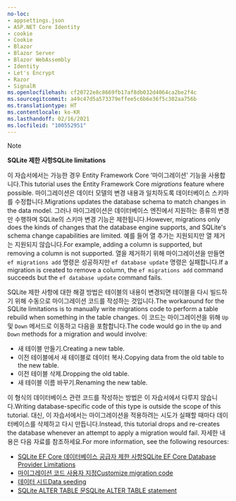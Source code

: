 ```yaml
---
no-loc:
- appsettings.json
- ASP.NET Core Identity
- cookie
- Cookie
- Blazor
- Blazor Server
- Blazor WebAssembly
- Identity
- Let's Encrypt
- Razor
- SignalR
ms.openlocfilehash: cf20722e8c8669fb17af8db032d4064ca2be2f4c
ms.sourcegitcommit: a49c47d5a573379effee5c6b6e36f5c302aa756b
ms.translationtype: HT
ms.contentlocale: ko-KR
ms.lasthandoff: 02/16/2021
ms.locfileid: "100552951"
---
```

> [!NOTE]
> 
> <span data-ttu-id="3c286-101">**SQLite 제한 사항**</span><span class="sxs-lookup"><span data-stu-id="3c286-101">**SQLite limitations**</span></span>
>
> <span data-ttu-id="3c286-102">이 자습서에서는 가능한 경우 Entity Framework Core ‘마이그레이션’ 기능을 사용합니다.</span><span class="sxs-lookup"><span data-stu-id="3c286-102">This tutorial uses the Entity Framework Core *migrations* feature where possible.</span></span> <span data-ttu-id="3c286-103">마이그레이션은 데이터 모델의 변경 내용과 일치하도록 데이터베이스 스키마를 수정합니다.</span><span class="sxs-lookup"><span data-stu-id="3c286-103">Migrations updates the database schema to match changes in the data model.</span></span> <span data-ttu-id="3c286-104">그러나 마이그레이션은 데이터베이스 엔진에서 지원하는 종류의 변경만 수행하며 SQLite의 스키마 변경 기능은 제한됩니다.</span><span class="sxs-lookup"><span data-stu-id="3c286-104">However, migrations only does the kinds of changes that the database engine supports, and SQLite's schema change capabilities are limited.</span></span> <span data-ttu-id="3c286-105">예를 들어 열 추가는 지원되지만 열 제거는 지원되지 않습니다.</span><span class="sxs-lookup"><span data-stu-id="3c286-105">For example, adding a column is supported, but removing a column is not supported.</span></span> <span data-ttu-id="3c286-106">열을 제거하기 위해 마이그레이션을 만들면 `ef migrations add` 명령은 성공하지만 `ef database update` 명령은 실패합니다.</span><span class="sxs-lookup"><span data-stu-id="3c286-106">If a migration is created to remove a column, the `ef migrations add` command succeeds but the `ef database update` command fails.</span></span> 
>
> <span data-ttu-id="3c286-107">SQLite 제한 사항에 대한 해결 방법은 테이블의 내용이 변경되면 테이블을 다시 빌드하기 위해 수동으로 마이그레이션 코드를 작성하는 것입니다.</span><span class="sxs-lookup"><span data-stu-id="3c286-107">The workaround for the SQLite limitations is to manually write migrations code to perform a table rebuild when something in the table changes.</span></span> <span data-ttu-id="3c286-108">이 코드는 마이그레이션을 위해 `Up` 및 `Down` 메서드로 이동하고 다음을 포함합니다.</span><span class="sxs-lookup"><span data-stu-id="3c286-108">The code would go in the `Up` and `Down` methods for a migration and would involve:</span></span>
>
> * <span data-ttu-id="3c286-109">새 테이블 만들기.</span><span class="sxs-lookup"><span data-stu-id="3c286-109">Creating a new table.</span></span>
> * <span data-ttu-id="3c286-110">이전 테이블에서 새 테이블로 데이터 복사.</span><span class="sxs-lookup"><span data-stu-id="3c286-110">Copying data from the old table to the new table.</span></span>
> * <span data-ttu-id="3c286-111">이전 테이블 삭제.</span><span class="sxs-lookup"><span data-stu-id="3c286-111">Dropping the old table.</span></span>
> * <span data-ttu-id="3c286-112">새 테이블 이름 바꾸기.</span><span class="sxs-lookup"><span data-stu-id="3c286-112">Renaming the new table.</span></span>
>
> <span data-ttu-id="3c286-113">이 형식의 데이터베이스 관련 코드를 작성하는 방법은 이 자습서에서 다루지 않습니다.</span><span class="sxs-lookup"><span data-stu-id="3c286-113">Writing database-specific code of this type is outside the scope of this tutorial.</span></span> <span data-ttu-id="3c286-114">대신, 이 자습서에서는 마이그레이션을 적용하려는 시도가 실패할 때마다 데이터베이스를 삭제하고 다시 만듭니다.</span><span class="sxs-lookup"><span data-stu-id="3c286-114">Instead, this tutorial drops and re-creates the database whenever an attempt to apply a migration would fail.</span></span> <span data-ttu-id="3c286-115">자세한 내용은 다음 자료를 참조하세요.</span><span class="sxs-lookup"><span data-stu-id="3c286-115">For more information, see the following resources:</span></span>
>
> * [<span data-ttu-id="3c286-116">SQLite EF Core 데이터베이스 공급자 제한 사항</span><span class="sxs-lookup"><span data-stu-id="3c286-116">SQLite EF Core Database Provider Limitations</span></span>](/ef/core/providers/sqlite/limitations)
> * [<span data-ttu-id="3c286-117">마이그레이션 코드 사용자 지정</span><span class="sxs-lookup"><span data-stu-id="3c286-117">Customize migration code</span></span>](/ef/core/managing-schemas/migrations/#customize-migration-code)
> * [<span data-ttu-id="3c286-118">데이터 시드</span><span class="sxs-lookup"><span data-stu-id="3c286-118">Data seeding</span></span>](/ef/core/modeling/data-seeding)
> * [<span data-ttu-id="3c286-119">SQLite ALTER TABLE 문</span><span class="sxs-lookup"><span data-stu-id="3c286-119">SQLite ALTER TABLE statement</span></span>](https://sqlite.org/lang_altertable.html)